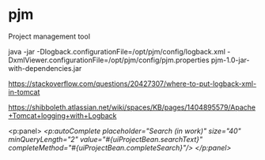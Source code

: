 # pjm
Project management tool




java -jar -Dlogback.configurationFile=/opt/pjm/config/logback.xml -DxmlViewer.configurationFile=/opt/pjm/config/pjm.properties pjm-1.0-jar-with-dependencies.jar

https://stackoverflow.com/questions/20427307/where-to-put-logback-xml-in-tomcat

https://shibboleth.atlassian.net/wiki/spaces/KB/pages/1404895579/Apache+Tomcat+logging+with+Logback




<p:panel>
<span class="ui-input-icon-left">
<i class="pi pi-search" />
<p:autoComplete placeholder="Search (in work)" size="40" minQueryLength="2"
value="#{uiProjectBean.searchText}" completeMethod="#{uiProjectBean.completeSearch}"/>
</span>
</p:panel>


